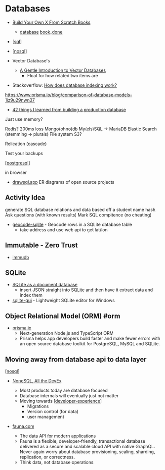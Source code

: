 Databases
=========

* [Build Your Own X From Scratch Books](https://build-your-own.org/)
    * [database](https://build-your-own.org/#section-database) [book_done](https://build-your-own.org/blog/20230420_byodb_done/)


* [[sql]]
* [[nosql]]
* Vector Database's
    * [A Gentle Introduction to Vector Databases](https://frankzliu.com/2021/12/23/a_gentle_introduction_to_vector_databases.html)
        * Float for how related two items are

* Stackoverflow: [How does database indexing work?](https://stackoverflow.com/questions/1108/how-does-database-indexing-work)

https://www.prisma.io/blog/comparison-of-database-models-1iz9u29nwn37

* [42 things I learned from building a production database](https://maheshba.bitbucket.io/blog/2021/10/19/42Things.html)

Just use memory?

Redis?
200ms loss
Mongo(ohno)db
My(els)SQL -> MariaDB
Elastic Search (stemming -> plurals)
File system
S3?

Relication (cascade)

Test your backups

[[postgresql]]

in browser

* [drawsql.app](https://drawsql.app/templates) ER diagrams of open source projects

Activity Idea
-------------

generate SQL database relations and data based off a student name hash.
Ask questions (with known results)
Mark SQL compitence (no cheating)

* [geocode-sqlite](https://github.com/eyeseast/geocode-sqlite) - Geocode rows in a SQLite database table
    * take address and use web api to get lat/lon

Immutable - Zero Trust
----------------------

* [immudb](https://github.com/codenotary/immudb)



SQLite
------

* [SQLite as a document database](https://dgl.cx/2020/06/sqlite-json-support)
    * insert JSON straight into SQLite and then have it extract data and index them
* [sqlite-gui](https://github.com/little-brother/sqlite-gui) -  Lightweight SQLite editor for Windows

Object Relational Model (ORM) #orm
-----------------------

* [prisma.io](https://www.prisma.io/)
    * Next-generation Node.js and TypeScript ORM
    * Prisma helps app developers build faster and make fewer errors with an open source database toolkit for PostgreSQL, MySQL and SQLite.

Moving away from database api to data layer
-------------------------------------------

[[nosql]]

* [NoneSQL, All the DevEx](https://planetscale.com/blog/nonesql-all-the-devex)
    * Most products today are database focused
    * Database internals will eventually just not matter
    * Moving towards [[developer-experience]]
        * Migrations
        * Version control (for data)
        * user management

* [fauna.com](https://fauna.com/)
    * The data API for modern applications
    * Fauna is a flexible, developer-friendly, transactional database delivered as a secure and scalable cloud API with native GraphQL. Never again worry about database provisioning, scaling, sharding, replication, or correctness.
    * Think data, not database operations

[//begin]: # "Autogenerated link references for markdown compatibility"
[sql]: sql.md "sql"
[nosql]: nosql.md "nosql"
[postgresql]: postgresql.md "PostgreSQL"
[developer-experience]: developer-experience.md "Developer Experience"
[//end]: # "Autogenerated link references"